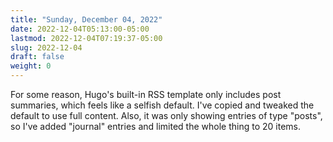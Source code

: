 ```yaml
---
title: "Sunday, December 04, 2022"
date: 2022-12-04T05:13:00-05:00
lastmod: 2022-12-04T07:19:37-05:00
slug: 2022-12-04
draft: false
weight: 0
---
```


For some reason, Hugo's built-in RSS template only includes post summaries, which feels like a selfish default. I've copied and tweaked the default to use full content. Also, it was only showing entries of type "posts", so I've added "journal" entries and limited the whole thing to 20 items.


[//]: # "Exported with love from a post written in Org mode"
[//]: # "- https://github.com/kaushalmodi/ox-hugo"
